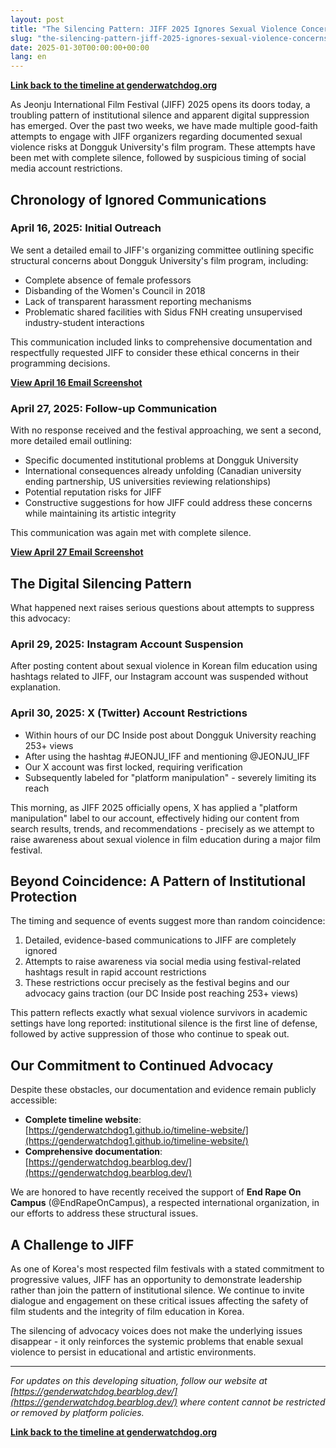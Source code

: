 ```yaml
---
layout: post
title: "The Silencing Pattern: JIFF 2025 Ignores Sexual Violence Concerns as Social Media Accounts Face Restrictions"
slug: "the-silencing-pattern-jiff-2025-ignores-sexual-violence-concerns-as-social-media-accounts-face-restrictions"
date: 2025-01-30T00:00:00+00:00
lang: en
---
```


**[Link back to the timeline at genderwatchdog.org](https://genderwatchdog.org/)**

As Jeonju International Film Festival (JIFF) 2025 opens its doors today, a troubling pattern of institutional silence and apparent digital suppression has emerged. Over the past two weeks, we have made multiple good-faith attempts to engage with JIFF organizers regarding documented sexual violence risks at Dongguk University's film program. These attempts have been met with complete silence, followed by suspicious timing of social media account restrictions.

## Chronology of Ignored Communications

### April 16, 2025: Initial Outreach
We sent a detailed email to JIFF's organizing committee outlining specific structural concerns about Dongguk University's film program, including:
- Complete absence of female professors
- Disbanding of the Women's Council in 2018
- Lack of transparent harassment reporting mechanisms
- Problematic shared facilities with Sidus FNH creating unsupervised industry-student interactions

This communication included links to comprehensive documentation and respectfully requested JIFF to consider these ethical concerns in their programming decisions.

**[View April 16 Email Screenshot](https://github.com/genderwatchdog1/timeline-website/blob/master/imgs/email-screenshots/04162025-jiff-email.png?raw=true)**

### April 27, 2025: Follow-up Communication
With no response received and the festival approaching, we sent a second, more detailed email outlining:
- Specific documented institutional problems at Dongguk University
- International consequences already unfolding (Canadian university ending partnership, US universities reviewing relationships)
- Potential reputation risks for JIFF
- Constructive suggestions for how JIFF could address these concerns while maintaining its artistic integrity

This communication was again met with complete silence.

**[View April 27 Email Screenshot](https://github.com/genderwatchdog1/timeline-website/blob/master/imgs/email-screenshots/04272025-jiff-email.png?raw=true)**

## The Digital Silencing Pattern

What happened next raises serious questions about attempts to suppress this advocacy:

### April 29, 2025: Instagram Account Suspension
After posting content about sexual violence in Korean film education using hashtags related to JIFF, our Instagram account was suspended without explanation.

### April 30, 2025: X (Twitter) Account Restrictions
- Within hours of our DC Inside post about Dongguk University reaching 253+ views
- After using the hashtag #JEONJU_IFF and mentioning @JEONJU_IFF
- Our X account was first locked, requiring verification
- Subsequently labeled for "platform manipulation" - severely limiting its reach

This morning, as JIFF 2025 officially opens, X has applied a "platform manipulation" label to our account, effectively hiding our content from search results, trends, and recommendations - precisely as we attempt to raise awareness about sexual violence in film education during a major film festival.

## Beyond Coincidence: A Pattern of Institutional Protection

The timing and sequence of events suggest more than random coincidence:

1. Detailed, evidence-based communications to JIFF are completely ignored
2. Attempts to raise awareness via social media using festival-related hashtags result in rapid account restrictions
3. These restrictions occur precisely as the festival begins and our advocacy gains traction (our DC Inside post reaching 253+ views)

This pattern reflects exactly what sexual violence survivors in academic settings have long reported: institutional silence is the first line of defense, followed by active suppression of those who continue to speak out.

## Our Commitment to Continued Advocacy

Despite these obstacles, our documentation and evidence remain publicly accessible:

- **Complete timeline website**: [https://genderwatchdog1.github.io/timeline-website/](https://genderwatchdog1.github.io/timeline-website/)
- **Comprehensive documentation**: [https://genderwatchdog.bearblog.dev/](https://genderwatchdog.bearblog.dev/)

We are honored to have recently received the support of **End Rape On Campus** (@EndRapeOnCampus), a respected international organization, in our efforts to address these structural issues.

## A Challenge to JIFF

As one of Korea's most respected film festivals with a stated commitment to progressive values, JIFF has an opportunity to demonstrate leadership rather than join the pattern of institutional silence. We continue to invite dialogue and engagement on these critical issues affecting the safety of film students and the integrity of film education in Korea.

The silencing of advocacy voices does not make the underlying issues disappear - it only reinforces the systemic problems that enable sexual violence to persist in educational and artistic environments.

---

*For updates on this developing situation, follow our website at [https://genderwatchdog.bearblog.dev/](https://genderwatchdog.bearblog.dev/) where content cannot be restricted or removed by platform policies.*

**[Link back to the timeline at genderwatchdog.org](https://genderwatchdog.org/)**

